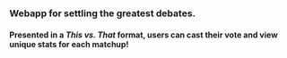 ### Webapp for settling the greatest debates.
#### Presented in a _This vs. That_ format, users can cast their vote and view unique stats for each matchup!
